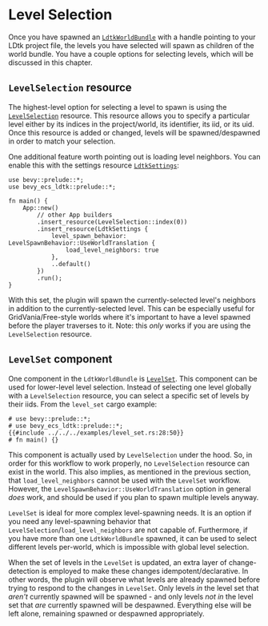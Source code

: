 # Level Selection
Once you have spawned an [`LdtkWorldBundle`](https://docs.rs/bevy_ecs_ldtk/0.12.0/bevy_ecs_ldtk/prelude/struct.LdtkWorldBundle.html) with a handle pointing to your LDtk project file, the levels you have selected will spawn as children of the world bundle. <!-- x-release-please-version -->
You have a couple options for selecting levels, which will be discussed in this chapter.

## `LevelSelection` resource
The highest-level option for selecting a level to spawn is using the [`LevelSelection`](https://docs.rs/bevy_ecs_ldtk/0.12.0/bevy_ecs_ldtk/prelude/enum.LevelSelection.html) resource. <!-- x-release-please-version -->
This resource allows you to specify a particular level either by its indices in the project/world, its identifier, its iid, or its uid.
Once this resource is added or changed, levels will be spawned/despawned in order to match your selection.

One additional feature worth pointing out is loading level neighbors.
You can enable this with the settings resource [`LdtkSettings`](https://docs.rs/bevy_ecs_ldtk/0.12.0/bevy_ecs_ldtk/prelude/struct.LdtkSettings.html): <!-- x-release-please-version -->

```rust,no_run
use bevy::prelude::*;
use bevy_ecs_ldtk::prelude::*;

fn main() {
    App::new()
        // other App builders
        .insert_resource(LevelSelection::index(0))
        .insert_resource(LdtkSettings {
            level_spawn_behavior: LevelSpawnBehavior::UseWorldTranslation {
                load_level_neighbors: true
            },
            ..default()
        })
        .run();
}
```

With this set, the plugin will spawn the currently-selected level's neighbors in addition to the currently-selected level.
This can be especially useful for GridVania/Free-style worlds where it's important to have a level spawned before the player traverses to it.
Note: this *only* works if you are using the `LevelSelection` resource.

## `LevelSet` component
One component in the `LdtkWorldBundle` is [`LevelSet`](https://docs.rs/bevy_ecs_ldtk/0.12.0/bevy_ecs_ldtk/prelude/struct.LevelSet.html). <!-- x-release-please-version -->
This component can be used for lower-level level selection.
Instead of selecting one level globally with a `LevelSelection` resource, you can select a specific set of levels by their iids.
From the `level_set` cargo example:
```rust,no_run
# use bevy::prelude::*;
# use bevy_ecs_ldtk::prelude::*;
{{#include ../../../examples/level_set.rs:28:50}}
# fn main() {}
```

This component is actually used by `LevelSelection` under the hood.
So, in order for this workflow to work properly, no `LevelSelection` resource can exist in the world.
This also implies, as mentioned in the previous section, that `load_level_neighbors` cannot be used with the `LevelSet` workflow.
However, the `LevelSpawnBehavior::UseWorldTranslation` option in general *does* work, and should be used if you plan to spawn multiple levels anyway.

`LevelSet` is ideal for more complex level-spawning needs.
It is an option if you need any level-spawning behavior that `LevelSelection`/`load_level_neighbors` are not capable of.
Furthermore, if you have more than one `LdtkWorldBundle` spawned, it can be used to select different levels per-world, which is impossible with global level selection.

When the set of levels in the `LevelSet` is updated, an extra layer of change-detection is employed to make these changes idempotent/declarative.
In other words, the plugin will observe what levels are already spawned before trying to respond to the changes in `LevelSet`.
Only levels *in* the level set that *aren't* currently spawned will be spawned - and only levels *not in* the level set that *are* currently spawned will be despawned.
Everything else will be left alone, remaining spawned or despawned appropriately.
